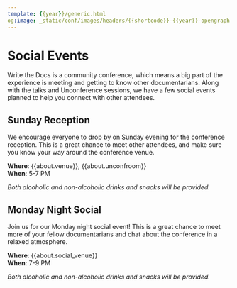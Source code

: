 ```yaml
---
template: {{year}}/generic.html
og:image: _static/conf/images/headers/{{shortcode}}-{{year}}-opengraph.jpg
---
```


# Social Events

Write the Docs is a community conference,
which means a big part of the experience is meeting and getting to know other documentarians.
Along with the talks and Unconference sessions,
we have a few social events planned to help you connect with other attendees.

## Sunday Reception

We encourage everyone to drop by on Sunday evening for the conference reception.
This is a great chance to meet other attendees,
and make sure you know your way around the conference venue.

**Where**: {{about.venue}}, {{about.unconfroom}}  
**When**: 5-7 PM

*Both alcoholic and non-alcoholic drinks and snacks will be provided.*

## Monday Night Social

Join us for our Monday night social event! This is a great chance to meet more of your fellow documentarians 
and chat about the conference in a relaxed atmosphere.

**Where**: {{about.social_venue}}  
**When**: 7-9 PM

*Both alcoholic and non-alcoholic drinks and snacks will be provided.*
